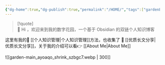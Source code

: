 ```yaml
---
{"dg-home":true,"dg-publish":true,"permalink":"/HOME/","tags":["gardenEntry"],"dgPassFrontmatter":true}
---
```



> [!quote]  
>  👏  Hi ，欢迎来到我的数字花园，一个基于 Obsidian 的双链个人知识博客

这里有我的🧀 [[个人知识管理\|个人知识管理]]方法，也收集了 📰 [[优质长文分享\|优质长文分享]]，关于我的介绍可以看👉 [[About Me\|About Me]]

![[garden-main_ayoaqo_shrink_szbgc7.webp \| 300]]